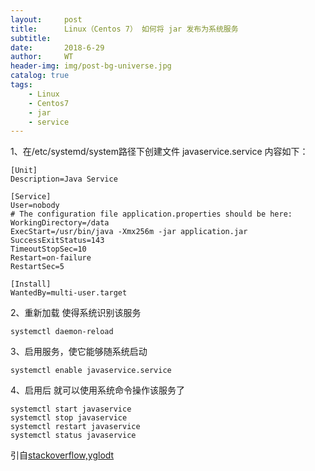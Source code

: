 ```yaml
---
layout:     post
title:      Linux（Centos 7） 如何将 jar 发布为系统服务
subtitle:   
date:       2018-6-29
author:     WT
header-img: img/post-bg-universe.jpg
catalog: true
tags:
    - Linux
	- Centos7
	- jar
	- service
---
```


1、在/etc/systemd/system路径下创建文件 javaservice.service
内容如下：
```
[Unit]
Description=Java Service

[Service]
User=nobody
# The configuration file application.properties should be here:
WorkingDirectory=/data 
ExecStart=/usr/bin/java -Xmx256m -jar application.jar
SuccessExitStatus=143
TimeoutStopSec=10
Restart=on-failure
RestartSec=5

[Install]
WantedBy=multi-user.target
```

2、重新加载 使得系统识别该服务
```
systemctl daemon-reload
```
3、启用服务，使它能够随系统启动
```
systemctl enable javaservice.service
```
4、启用后 就可以使用系统命令操作该服务了
```
systemctl start javaservice
systemctl stop javaservice
systemctl restart javaservice
systemctl status javaservice
```

  引自[stackoverflow,yglodt](https://stackoverflow.com/questions/21503883/spring-boot-application-as-a-service/22121547#)

  
  
  
